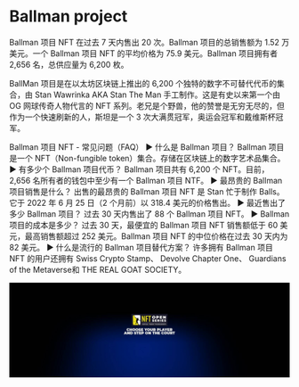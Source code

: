 # Ballman project

Ballman 项目 NFT 在过去 7 天内售出 20 次。Ballman 项目的总销售额为 1.52 万美元。一个 Ballman 项目 NFT 的平均价格为 75.9 美元。Ballman 项目拥有者 2,656 名，总供应量为 6,200 枚。

BallMan 项目是在以太坊区块链上推出的 6,200 个独特的数字不可替代代币的集合，由 Stan Wawrinka AKA Stan The Man 手工制作。这是有史以来第一个由 OG 网球传奇人物代言的 NFT 系列。老兄是个野兽，他的赞誉是无穷无尽的，但作为一个快速刷新的人，斯坦是一个 3 次大满贯冠军，奥运会冠军和戴维斯杯冠军。

Ballman 项目 NFT - 常见问题（FAQ）
▶ 什么是 Ballman 项目？
Ballman 项目是一个 NFT（Non-fungible token）集合。存储在区块链上的数字艺术品集合。
▶ 有多少个 Ballman 项目代币？
Ballman 项目共有 6,200 个 NFT。目前，2,656 名所有者的钱包中至少有一个 Ballman 项目 NTF。
▶ 最昂贵的 Ballman 项目销售是什么？
出售的最昂贵的 Ballman 项目 NFT 是 Stan 忙于制作 Balls。它于 2022 年 6 月 25 日（2 个月前）以 318.4 美元的价格售出。
▶ 最近售出了多少 Ballman 项目？
过去 30 天内售出了 88 个 Ballman 项目 NFT。
▶ Ballman 项目的成本是多少？
过去 30 天，最便宜的 Ballman 项目 NFT 销售额低于 60 美元，最高销售额超过 252 美元。Ballman 项目 NFT 的中位价格在过去 30 天内为 82 美元。
▶ 什么是流行的 Ballman 项目替代方案？
许多拥有 Ballman 项目 NFT 的用户还拥有 Swiss Crypto Stamp、 Devolve Chapter One、 Guardians of the Metaverse和 THE REAL GOAT SOCIETY。

![nft](unnamed.jpg)
